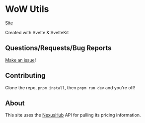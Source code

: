 # WoW Utils

[Site](https://wowutils.com)

Created with Svelte & SvelteKit

## Questions/Requests/Bug Reports

[Make an issue](https://github.com/AntiTcb/wow-utils/issues/new?assignees=AntiTcb)!

## Contributing

Clone the repo, `pnpm install`, then `pnpm run dev` and you're off!

## About
This site uses the [NexusHub](https://nexushub.co/wow-classic) API for pulling its pricing information.
